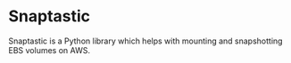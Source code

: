 Snaptastic
==========

Snaptastic is a Python library which helps with mounting and snapshotting EBS volumes on AWS.